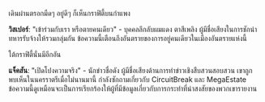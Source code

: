 เดินผ่านตรอกมืดๆ อยู่ดีๆ ก็เห็นกราฟิตี้บนกำแพง

**วิสเปอร์**: "เข้าร่วมกับเรา หรือตายคนเดียว" - บุคคลลึกลับผมแดง ตาสีเพลิง ผู้มีชื่อเสียงในการชักนำทหารรับจ้างให้รวมกลุ่มกัน ข้อความนี้เตือนถึงอันตรายของการอยู่คนเดียวในเมืองอันตรายแห่งนี้

ใต้กราฟิตี้นั่นมีอีกอัน

**แจ็คสัน**: "เปิดโปงความจริง" - นักข่าวชื่อดัง ผู้มีชื่อเสียงด้านการทำข่าวเชิงสืบสวนสอบสวน เขาถูกพบเห็นในนครราตรีเมื่อไม่นานมานี้ กำลังซักถามเกี่ยวกับ CircuitBreak และ MegaEstate ข้อความนี้ดูเหมือนจะเป็นการเรียกร้องให้ผู้ที่มีข้อมูลเกี่ยวกับการกระทำที่น่าสงสัยของพวกเขารายงาน
